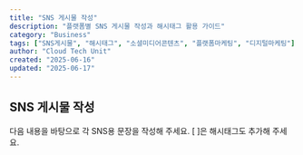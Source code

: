 ```yaml
---
title: "SNS 게시물 작성"
description: "플랫폼별 SNS 게시물 작성과 해시태그 활용 가이드"
category: "Business"
tags: ["SNS게시물", "해시태그", "소셜미디어콘텐츠", "플랫폼마케팅", "디지털마케팅"]
author: "Cloud Tech Unit"
created: "2025-06-16"
updated: "2025-06-17"
---
```


## SNS 게시물 작성

다음 내용을 바탕으로 각 SNS용 문장을 작성해 주세요.
[ ]은 해시태그도 추가해 주세요.
